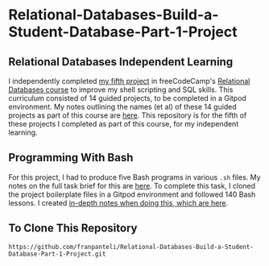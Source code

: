 # Relational-Databases-Build-a-Student-Database-Part-1-Project
## Relational Databases Independent Learning
I independently completed [my fifth project](https://www.freecodecamp.org/learn/relational-database/learn-sql-by-building-a-student-database-part-1/build-a-student-database-part-1) in freeCodeCamp's [Relational Databases course](https://www.freecodecamp.org/learn/relational-database/) to improve my shell scripting and SQL skills. This curriculum consisted of 14 guided projects, to be completed in a Gitpod environment. My notes outlining the names (et al) of these 14 guided projects as part of this course are [here](https://github.com/franpanteli/Relational-Databases-Build-a-Student-Database-Part-1-Project/blob/main/0%20relational-databases-course-overview.txt). This repository is for the fifth of these projects I completed as part of this course, for my independent learning. 

## Programming With Bash 
For this project, I had to produce five Bash programs in various `.sh` files. My notes on the full task brief for this are [here](https://github.com/franpanteli/Relational-Databases-Build-a-Student-Database-Part-1-Project/blob/main/1%20project-task-notes.txt). To complete this task, I cloned the project boilerplate files in a Gitpod environment and followed 140 Bash lessons. I created [in-depth notes when doing this, which are here](https://github.com/franpanteli/Relational-Databases-Build-a-Student-Database-Part-1-Project/blob/main/2%20relational-databases-build-a-student-database-part-1-project-guided-course-notes.txt). 

## To Clone This Repository
```
https://github.com/franpanteli/Relational-Databases-Build-a-Student-Database-Part-1-Project.git
```
